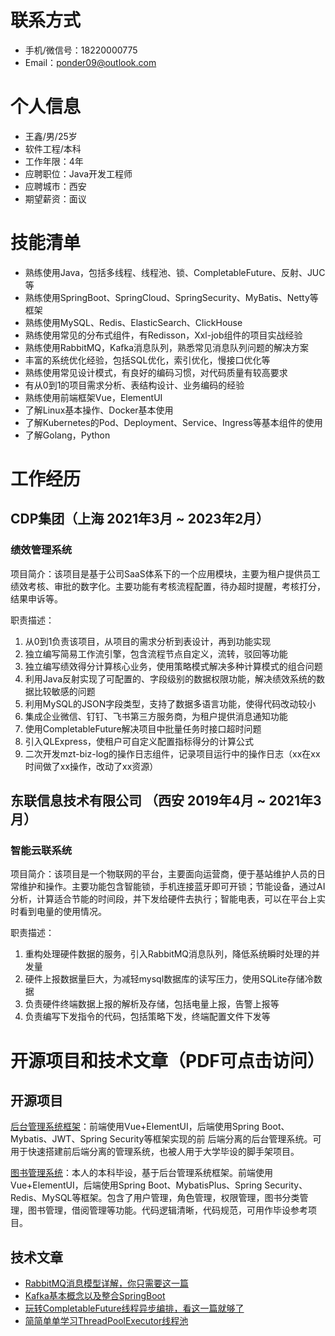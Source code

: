 # 联系方式

* 手机/微信号：18220000775
* Email：ponder09@outlook.com

# 个人信息

* 王鑫/男/25岁
* 软件工程/本科
* 工作年限：4年
* 应聘职位：Java开发工程师
* 应聘城市：西安
* 期望薪资：面议

# 技能清单

* 熟练使用Java，包括多线程、线程池、锁、CompletableFuture、反射、JUC等
* 熟练使用SpringBoot、SpringCloud、SpringSecurity、MyBatis、Netty等框架
* 熟练使用MySQL、Redis、ElasticSearch、ClickHouse
* 熟练使用常见的分布式组件，有Redisson，Xxl-job组件的项目实战经验
* 熟练使用RabbitMQ，Kafka消息队列，熟悉常见消息队列问题的解决方案
* 丰富的系统优化经验，包括SQL优化，索引优化，慢接口优化等
* 熟练使用常见设计模式，有良好的编码习惯，对代码质量有较高要求
* 有从0到1的项目需求分析、表结构设计、业务编码的经验
* 熟练使用前端框架Vue，ElementUI
* 了解Linux基本操作、Docker基本使用
* 了解Kubernetes的Pod、Deployment、Service、Ingress等基本组件的使用
* 了解Golang，Python





# 工作经历

## CDP集团（上海 2021年3月 ~ 2023年2月）

### 绩效管理系统

项目简介：该项目是基于公司SaaS体系下的一个应用模块，主要为租户提供员工绩效考核、审批的数字化。主要功能有考核流程配置，待办超时提醒，考核打分，结果申诉等。

职责描述：

1. 从0到1负责该项目，从项目的需求分析到表设计，再到功能实现
2. 独立编写简易工作流引擎，包含流程节点自定义，流转，驳回等功能
3. 独立编写绩效得分计算核心业务，使用策略模式解决多种计算模式的组合问题
4. 利用Java反射实现了可配置的、字段级别的数据权限功能，解决绩效系统的数据比较敏感的问题
5. 利用MySQL的JSON字段类型，支持了数据多语言功能，使得代码改动较小
6. 集成企业微信、钉钉、飞书第三方服务商，为租户提供消息通知功能
7. 使用CompletableFuture解决项目中批量任务时接口超时问题
8. 引入QLExpress，使租户可自定义配置指标得分的计算公式
9. 二次开发mzt-biz-log的操作日志组件，记录项目运行中的操作日志（xx在xx时间做了xx操作，改动了xx资源）

## 东联信息技术有限公司 （西安 2019年4月 ~ 2021年3月）

### 智能云联系统

项目简介：该项目是一个物联网的平台，主要面向运营商，便于基站维护人员的日常维护和操作。主要功能包含智能锁，手机连接蓝牙即可开锁；节能设备，通过AI分析，计算适合节能的时间段，并下发给硬件去执行；智能电表，可以在平台上实时看到电量的使用情况。

职责描述：

1. 重构处理硬件数据的服务，引入RabbitMQ消息队列，降低系统瞬时处理的并发量
3. 硬件上报数据量巨大，为减轻mysql数据库的读写压力，使用SQLite存储冷数据
4. 负责硬件终端数据上报的解析及存储，包括电量上报，告警上报等
6. 负责编写下发指令的代码，包括策略下发，终端配置文件下发等

# 开源项目和技术文章（PDF可点击访问）

## 开源项目
[后台管理系统框架](https://github.com/WangXin3/Spirngboot_vue)：前端使用Vue+ElementUI，后端使用Spring Boot、Mybatis、JWT、Spring Security等框架实现的前	后端分离的后台管理系统。可用于快速搭建前后端分离的管理系统，也被人用于大学毕设的脚手架项目。

[图书管理系统](https://github.com/WangXin3/library-management)：本人的本科毕设，基于后台管理系统框架。前端使用Vue+ElementUI，后端使用Spring Boot、MybatisPlus、Spring Security、Redis、MySQL等框架。包含了用户管理，角色管理，权限管理，图书分类管理，图书管理，借阅管理等功能。代码逻辑清晰，代码规范，可用作毕设参考项目。

## 技术文章

* [RabbitMQ消息模型详解，你只需要这一篇](https://blog.csdn.net/w306026355/article/details/105467182)
* [Kafka基本概念以及整合SpringBoot](https://blog.csdn.net/w306026355/article/details/128584232)
* [玩转CompletableFuture线程异步编排，看这一篇就够了](https://blog.csdn.net/w306026355/article/details/109707269)
* [简简单单学习ThreadPoolExecutor线程池](https://blog.csdn.net/w306026355/article/details/109586661)
